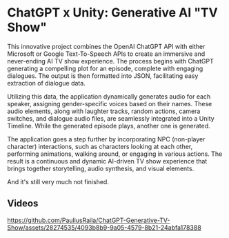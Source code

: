# ChatGPT x Unity: Generative AI "TV Show"
This innovative project combines the OpenAI ChatGPT API with either Microsoft or Google Text-To-Speech APIs to create an immersive and never-ending AI TV show experience. The process begins with ChatGPT generating a compelling plot for an episode, complete with engaging dialogues. The output is then formatted into JSON, facilitating easy extraction of dialogue data.

Utilizing this data, the application dynamically generates audio for each speaker, assigning gender-specific voices based on their names. These audio elements, along with laughter tracks, random actions, camera switches, and dialogue audio files, are seamlessly integrated into a Unity Timeline. While the generated episode plays, another one is generated.

The application goes a step further by incorporating NPC (non-player character) interactions, such as characters looking at each other, performing animations, walking around, or engaging in various actions. The result is a continuous and dynamic AI-driven TV show experience that brings together storytelling, audio synthesis, and visual elements.

And it's still very much not finished.

## Videos
https://github.com/PauliusRaila/ChatGPT-Generative-TV-Show/assets/28274535/4093b8b9-9a05-4579-8b21-24abfa178388


